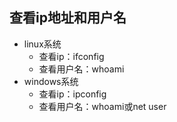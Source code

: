 ## 查看ip地址和用户名

- linux系统
  - 查看ip：ifconfig
  - 查看用户名：whoami
- windows系统
  - 查看ip：ipconfig
  - 查看用户名：whoami或net user

